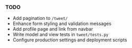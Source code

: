 ### TODO

- Add pagination to `/tweet/`
- Enhance form styling and validation messages
- Add profile page and link from navbar
- Write model and view tests in `tweet/tests.py`
- Configure production settings and deployment scripts
